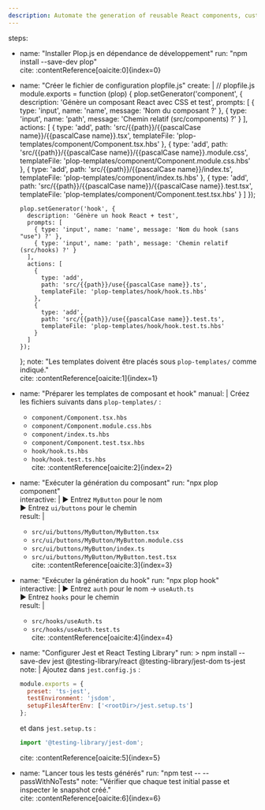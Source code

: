 ```yaml
---
description: Automate the generation of reusable React components, custom hooks and unit tests to boost productivity.
---
```


steps:
  - name: "Installer Plop.js en dépendance de développement"
    run: "npm install --save-dev plop"  
    cite: :contentReference[oaicite:0]{index=0}

  - name: "Créer le fichier de configuration plopfile.js"
    create: |
      // plopfile.js
      module.exports = function (plop) {
        plop.setGenerator('component', {
          description: 'Génère un composant React avec CSS et test',
          prompts: [
            { type: 'input', name: 'name', message: 'Nom du composant ?' },
            { type: 'input', name: 'path', message: 'Chemin relatif (src/components) ?' }
          ],
          actions: [
            {
              type: 'add',
              path: 'src/{{path}}/{{pascalCase name}}/{{pascalCase name}}.tsx',
              templateFile: 'plop-templates/component/Component.tsx.hbs'
            },
            {
              type: 'add',
              path: 'src/{{path}}/{{pascalCase name}}/{{pascalCase name}}.module.css',
              templateFile: 'plop-templates/component/Component.module.css.hbs'
            },
            {
              type: 'add',
              path: 'src/{{path}}/{{pascalCase name}}/index.ts',
              templateFile: 'plop-templates/component/index.ts.hbs'
            },
            {
              type: 'add',
              path: 'src/{{path}}/{{pascalCase name}}/{{pascalCase name}}.test.tsx',
              templateFile: 'plop-templates/component/Component.test.tsx.hbs'
            }
          ]
        });

        plop.setGenerator('hook', {
          description: 'Génère un hook React + test',
          prompts: [
            { type: 'input', name: 'name', message: 'Nom du hook (sans "use") ?' },
            { type: 'input', name: 'path', message: 'Chemin relatif (src/hooks) ?' }
          ],
          actions: [
            {
              type: 'add',
              path: 'src/{{path}}/use{{pascalCase name}}.ts',
              templateFile: 'plop-templates/hook/hook.ts.hbs'
            },
            {
              type: 'add',
              path: 'src/{{path}}/use{{pascalCase name}}.test.ts',
              templateFile: 'plop-templates/hook/hook.test.ts.hbs'
            }
          ]
        });
      };
    note: "Les templates doivent être placés sous `plop-templates/` comme indiqué."  
    cite: :contentReference[oaicite:1]{index=1}

  - name: "Préparer les templates de composant et hook"
    manual: |
      Créez les fichiers suivants dans `plop-templates/` :
      - `component/Component.tsx.hbs`  
      - `component/Component.module.css.hbs`  
      - `component/index.ts.hbs`  
      - `component/Component.test.tsx.hbs`  
      - `hook/hook.ts.hbs`  
      - `hook/hook.test.ts.hbs`  
    cite: :contentReference[oaicite:2]{index=2}

  - name: "Exécuter la génération du composant"
    run: "npx plop component"  
    interactive: |
      ▶ Entrez `MyButton` pour le nom  
      ▶ Entrez `ui/buttons` pour le chemin  
    result: |
      - `src/ui/buttons/MyButton/MyButton.tsx`  
      - `src/ui/buttons/MyButton/MyButton.module.css`  
      - `src/ui/buttons/MyButton/index.ts`  
      - `src/ui/buttons/MyButton/MyButton.test.tsx`  
    cite: :contentReference[oaicite:3]{index=3}

  - name: "Exécuter la génération du hook"
    run: "npx plop hook"  
    interactive: |
      ▶ Entrez `auth` pour le nom → `useAuth.ts`  
      ▶ Entrez `hooks` pour le chemin  
    result: |
      - `src/hooks/useAuth.ts`  
      - `src/hooks/useAuth.test.ts`  
    cite: :contentReference[oaicite:4]{index=4}

  - name: "Configurer Jest et React Testing Library"
    run: >
      npm install --save-dev jest @testing-library/react @testing-library/jest-dom ts-jest
    note: |
      Ajoutez dans `jest.config.js` :
      ```js
      module.exports = {
        preset: 'ts-jest',
        testEnvironment: 'jsdom',
        setupFilesAfterEnv: ['<rootDir>/jest.setup.ts']
      };
      ```
      et dans `jest.setup.ts` :
      ```ts
      import '@testing-library/jest-dom';
      ```
    cite: :contentReference[oaicite:5]{index=5}

  - name: "Lancer tous les tests générés"
    run: "npm test -- --passWithNoTests"
    note: "Vérifier que chaque test initial passe et inspecter le snapshot créé."  
    cite: :contentReference[oaicite:6]{index=6}